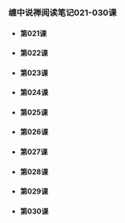 ### 缠中说禅阅读笔记021-030课

* #### 第021课

* #### 第022课
* #### 第023课
* #### 第024课
* #### 第025课
* #### 第026课
* #### 第027课
* #### 第028课
* #### 第029课
* #### 第030课



